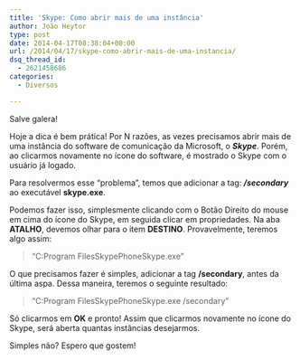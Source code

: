 ```yaml
---
title: 'Skype: Como abrir mais de uma instância'
author: João Heytor
type: post
date: 2014-04-17T08:38:04+00:00
url: /2014/04/17/skype-como-abrir-mais-de-uma-instancia/
dsq_thread_id:
  - 2621458686
categories:
  - Diversos

---
```

Salve galera!

Hoje a dica é bem prática! Por N razões, as vezes precisamos abrir mais de uma instância do software de comunicação da Microsoft, o _**Skype**_. Porém, ao clicarmos novamente no ícone do software, é mostrado o Skype com o usuário já logado.

Para resolvermos esse &#8220;problema&#8221;, temos que adicionar a tag: _**/secondary**_ ao executável **skype.exe**.

Podemos fazer isso, simplesmente clicando com o Botão Direito do mouse em cima do ícone do Skype, em seguida clicar em propriedades. Na aba **ATALHO**, devemos olhar para o item **DESTINO**. Provavelmente, teremos algo assim:

> &#8220;C:Program FilesSkypePhoneSkype.exe&#8221;

O que precisamos fazer é simples, adicionar a tag **/secondary**, antes da última aspa. Dessa maneira, teremos o seguinte resultado:

> &#8220;C:Program FilesSkypePhoneSkype.exe /secondary&#8221;

Só clicarmos em **OK** e pronto! Assim que clicarmos novamente no ícone do Skype, será aberta quantas instâncias desejarmos.

Simples não? Espero que gostem!